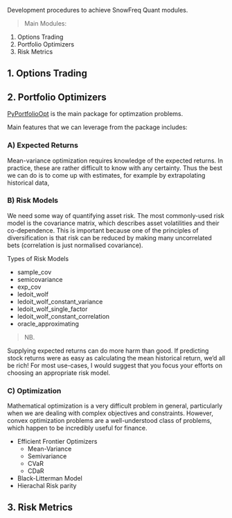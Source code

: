 Development procedures to achieve SnowFreq Quant modules.

> Main Modules:

1. Options Trading
2. Portfolio Optimizers
3. Risk Metrics

## 1. Options Trading

## 2. Portfolio Optimizers

[PyPortfolioOpt](https://pyportfolioopt.readthedocs.io/en/latest/index.html) is the main package for optimzation problems.

Main features that we can leverage from the package includes:

### A) Expected Returns

Mean-variance optimization requires knowledge of the expected returns. In practice, these are rather difficult to know with any certainty. 
Thus the best we can do is to come up with estimates, for example by extrapolating historical data,

### B) Risk Models

We need some way of quantifying asset risk. The most commonly-used risk model is the covariance matrix, which describes asset volatilities and their co-dependence. 
This is important because one of the principles of diversification is that risk can be reduced by making many uncorrelated bets (correlation is just normalised covariance).

Types of Risk Models

- sample_cov
- semicovariance
- exp_cov
- ledoit_wolf
- ledoit_wolf_constant_variance
- ledoit_wolf_single_factor
- ledoit_wolf_constant_correlation
- oracle_approximating

> NB.

Supplying expected returns can do more harm than good. If predicting stock returns were as easy as calculating the mean historical return, we’d all be rich! 
For most use-cases, I would suggest that you focus your efforts on choosing an appropriate risk model.

### C) Optimization

Mathematical optimization is a very difficult problem in general, particularly when we are dealing with complex objectives and constraints. 
However, convex optimization problems are a well-understood class of problems, which happen to be incredibly useful for finance.

- Efficient Frontier Optimizers
  - Mean-Variance 
  - Semivariance
  - CVaR
  - CDaR
- Black-Litterman Model
- Hierachal Risk parity

## 3. Risk Metrics
